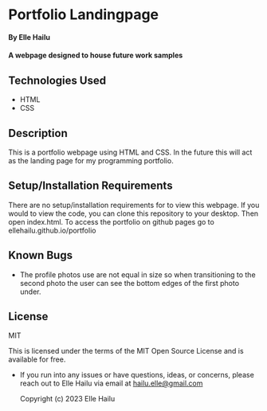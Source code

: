 # Portfolio Landingpage

#### By Elle Hailu

#### A webpage designed to house future work samples

## Technologies Used

- HTML
- CSS

## Description

This is a portfolio webpage using HTML and CSS. In the future this will act
as the landing page for my programming portfolio.

## Setup/Installation Requirements

There are no setup/installation requirements for to view this webpage. If you would to view the code, you can clone this repository to your desktop. Then open index.html.
To access the portfolio on github pages go to ellehailu.github.io/portfolio

## Known Bugs

- The profile photos use are not equal in size so when transitioning to the second photo the user can see the bottom edges of the first photo under.

## License

MIT

This is licensed under the terms of the MIT Open Source License and is available for free.

- If you run into any issues or have questions, ideas, or concerns, please reach out to Elle Hailu via email at hailu.elle@gmail.com

  Copyright (c) 2023 Elle Hailu
